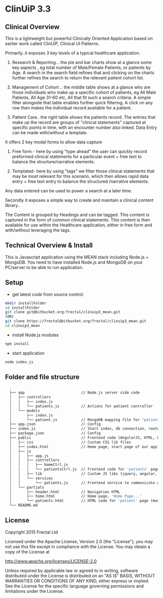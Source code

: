 ClinUiP 3.3
===
Clinical Overview
-----
This is a lightweight but powerful Clinically Oriented Application based on earlier work called ClinUiP, Clinical UI Patterns.

Primarily..it exposes 3 key levels of a typical healthcare application.

1) Research & Reporting... the pie and bar charts show at a glance some key aspects , eg total number of Male/Female Patients, or patients by Age. A search in the search field refines that and clicking on the charts further refines the search to return the relevant patient cohort list.

2) Management of Cohort .. the middle table shows at a glance who are those individuals who make up a specific cohort of patients, eg All Male Patients, All Age 31-60 etc, All that fit such a search criteria. A simple filter alongside that table enables further quick filtering. A click on any row then makes the individual record available for a patient.

3) Patient Care.. the right table shows the patients record. The entries that make up the record are groups of "clinical statements" captured at specific points in time, with an encounter number also linked. Data Entry can be made with/without a template.


It offers 2 key modal forms to allow data capture

1) Free form - here by using "type ahead" the user can quickly record preformed clinical statements for a particular event + free text to balance the structure/narrative elements.

2) Templated- here by using "tags" we filter those clinical statements that may be most relevant for this scenario, which then allows rapid data entry + free text entry to balance the structured /narrative elements.

Any data entered can be used to power a search at a later time.



Secondly it exposes a simple way to create and maintain a clinical content library..

The Content is grouped by Headings and can be tagged.
This content is captured in the form of common clinical statements.
This content is then available for use within the Healthcare application, either in free form and with/without leveraging the tags.


Technical Overview & Install
---
This is Javascript application using the MEAN stack including Node.js + MongoDB. You need to have installed Node.js and MongoDB on your PC/server to be able to run application.

Setup
--
- get latest code from source control:
```sh
mkdir installFolder
cd installFolder
git clone git@bitbucket.org:frectal/clinuip3_mean.git
(OR)
git clone https://frectal@bitbucket.org/frectal/clinuip3_mean.git
cd clinuip3_mean
```
- install Node.js modules
```sh
npm install
```
- start application
```sh
node index.js
```

Folder and file structure
----

```sh
  .
  ├── app                          // Node.js server side code
  │   ├── controllers
  │   │   ├── index.js
  │   │   └── patients.js          // Actions for patient controller
  │   └── models
  │       ├── index.js
  │       └── patient.js           // MongoDB mapping file for "patient" collection
  ├── app.json                     // Config
  ├── index.js                     // Start index, db connection, routes...
  ├── package.json                 // Config
  ├── public                       // Frontend code (AngularJS, HTML, CSS)
  │   ├── css                      // Custom CSS lib files
  │   ├── index.html               // Home page, start page of our application
  │   ├── js
  │   │   ├── app.js
  │   │   ├── controllers
  │   │   │   ├── homeCtrl.js
  │   │   │   └── patientsCtrl.js  // Frontend code for 'patients' page
  │   │   ├── lib                  // Custom JS libs (jquery, angular, bootstrap...)
  │   │   └── services
  │   │       └── patients.js      // Frontend service to communicate with server
  │   └── partials
  │       ├── header.html          // Navigation HTML
  │       ├── home.html            // Home page, 'Home Page...'
  │       └── patients.html        // HTML code for 'patient' page (module)
  └── README.md

```
License
-----
Copyright 2015 Frectal Ltd

Licensed under the Apache License, Version 2.0 (the "License");
you may not use this file except in compliance with the License.
You may obtain a copy of the License at

http://www.apache.org/licenses/LICENSE-2.0

Unless required by applicable law or agreed to in writing, software
distributed under the License is distributed on an "AS IS" BASIS,
WITHOUT WARRANTIES OR CONDITIONS OF ANY KIND, either express or implied.
See the License for the specific language governing permissions and
limitations under the License.